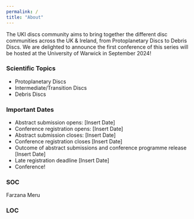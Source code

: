```yaml
---
permalink: /
title: "About"
---
```


The UKI discs community aims to bring together the different disc communities across the UK & Ireland, from Protoplanetary Discs to Debris Discs. We are delighted to announce the first conference of this series will be hosted at the University of Warwick in September 2024!

### Scientific Topics
- Protoplanetary Discs
- Intermediate/Transition Discs
- Debris Discs


### Important Dates
- Abstract submission opens: [Insert Date]
- Conference registration opens: [Insert Date]
- Abstract submission closes: [Insert Date]
- Conference registration closes [Insert Date]
- Outcome of abstract submissions and conference programme release [Insert Date]
- Late registration deadline [Insert Date]
- Conference!

### SOC

Farzana Meru

### LOC
